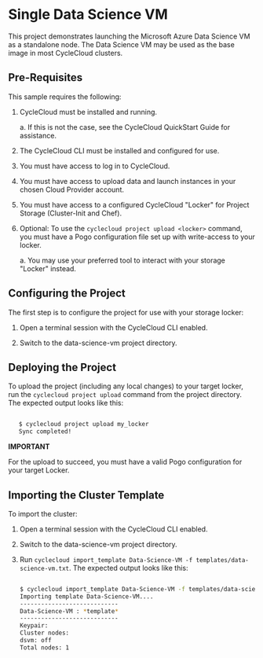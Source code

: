 # Single Data Science VM #

This project demonstrates launching the Microsoft Azure Data Science VM as a standalone node.
The Data Science VM may be used as the base image in most CycleCloud clusters.



## Pre-Requisites ##


This sample requires the following:

  1. CycleCloud must be installed and running.

     a. If this is not the case, see the CycleCloud QuickStart Guide for
        assistance.

  2. The CycleCloud CLI must be installed and configured for use.

  3. You must have access to log in to CycleCloud.

  4. You must have access to upload data and launch instances in your chosen
     Cloud Provider account.

  5. You must have access to a configured CycleCloud "Locker" for Project Storage
     (Cluster-Init and Chef).

  6. Optional: To use the `cyclecloud project upload <locker>` command, you must
     have a Pogo configuration file set up with write-access to your locker.

     a. You may use your preferred tool to interact with your storage "Locker"
        instead.


## Configuring the Project ##


The first step is to configure the project for use with your storage locker:

  1. Open a terminal session with the CycleCloud CLI enabled.

  2. Switch to the data-science-vm project directory.


## Deploying the Project ##


To upload the project (including any local changes) to your target locker, run the
`cyclecloud project upload` command from the project directory.  The expected output looks like
this:

``` bash

   $ cyclecloud project upload my_locker
   Sync completed!

```


**IMPORTANT**

For the upload to succeed, you must have a valid Pogo configuration for your target Locker.


## Importing the Cluster Template ##


To import the cluster:

 1. Open a terminal session with the CycleCloud CLI enabled.

 2. Switch to the data-science-vm project directory.

 3. Run ``cyclecloud import_template Data-Science-VM -f templates/data-science-vm.txt``.
    The expected output looks like this:
    
    ``` bash
    
    $ cyclecloud import_template Data-Science-VM -f templates/data-science-vm.txt --force
    Importing template Data-Science-VM....
    ----------------------------
    Data-Science-VM : *template*
    ----------------------------
    Keypair:
    Cluster nodes:
	dsvm: off
    Total nodes: 1
    ```


